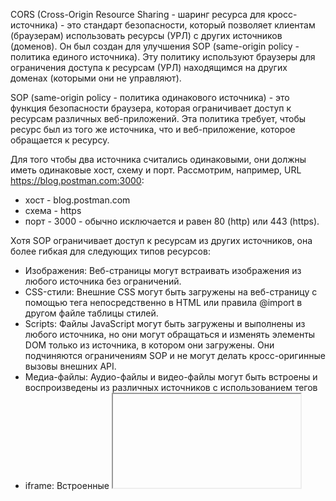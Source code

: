 CORS (Cross-Origin Resource Sharing - шаринг ресурса для кросс-источника) - это стандарт безопасности,
который позволяет клиентам (браузерам) использовать ресурсы (УРЛ) с других источников (доменов).
Он был создан для улучшения SOP (same-origin policy - политика единого источника).
Эту политику используют браузеры для ограничения доступа к ресурсам (УРЛ) находящимся на других доменах (которыми они не управляют).

SOP (same-origin policy - политика одинакового источника) - это функция безопасности браузера, которая ограничивает доступ к ресурсам различных веб-приложений.
Эта политика требует, чтобы ресурс был из того же источника, что и веб-приложение, которое обращается к ресурсу.

Для того чтобы два источника считались одинаковыми, они должны иметь одинаковые хост, схему и порт. Рассмотрим, например, URL https://blog.postman.com:3000:
   - хост - blog.postman.com
   - схема - https
   - порт - 3000 - обычно исключается и равен 80 (http) или 443 (https).

Хотя SOP ограничивает доступ к ресурсам из других источников, она более гибкая для следующих типов ресурсов:
   - Изображения: Веб-страницы могут встраивать изображения из любого источника без ограничений.
   - CSS-стили: Внешние CSS могут быть загружены на веб-страницу с помощью тега <link> непосредственно в HTML или правила @import в другом файле таблицы стилей.
   - Scripts: Файлы JavaScript могут быть загружены и выполнены из любого источника, но они могут обращаться и изменять элементы DOM только из источника, в котором они загружены. Они подчиняются ограничениям SOP и не могут делать кросс-оригинные вызовы внешних API.
   - Медиа-файлы: Аудио-файлы и видео-файлы могут быть встроены и воспроизведены из различных источников с использованием тегов <audio> или <video>.
   - iframe: Встроенные <iframe> могут загружать контент из любого источника, но SOP изолирует контент внутри iframe от контента родительской страницы. iframe может общаться с родительской страницей, используя интерфейс, предоставленный JavaScript, но у него нет прямого доступа к ресурсам родительской страницы, потому что они не находятся в одном источнике.

CORS был создан, чтобы обойти ограничения SOP.
CORS позволяет серверам, на которых размещены эти ресурсы, указывать, кому они хотят предоставить доступ.

Для настройки CORS со стороны сервера используются специальные заголовки запроса:\
    Access-Control-Allow-Origin - указывает на origin, откуда на сервер разрешены запросы.\
    Access-Control-Allow-Methods - указывает, какие HTTP-методы разрешены для запросов на сервер. Например, GET, POST, DELETE.\
    Access-Control-Allow-Headers - определяет, какие заголовки могут быть использованы в ответе от сервера, которые не являются стандартными для HTTP.\
    Access-Control-Allow-Credentials - указывает, разрешено ли отправлять cookie и авторизационные данные вместе с запросом на сервер. Для разрешения используется значение true.\
    Access-Control-Max-Age - определяет максимальное время, в течение которого должны кэшироваться предыдущие ответы на запросы предварительной проверки CORS.\
    Access-Control-Expose-Headers - определяет список заголовков, которые могут быть доступны на клиентской стороне.

Также есть заголовок для настройки со стороны браузера:\
    Origin - указывает на комбинацию домена, порта и протокола, откуда на сервер поступает запрос.\

И заголовки для настройки предварительных запросов:\
    Access-Control-Request-Method - определяет метод запроса, который будет использоваться в основном запросе.\
    Access-Control-Request-Headers - используется для указания заголовков, которые будут использоваться в основном запросе.


